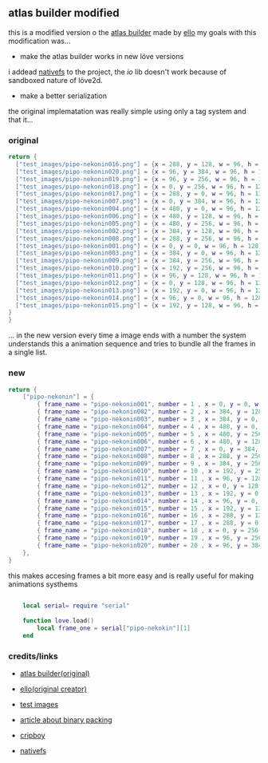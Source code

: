 ## atlas builder modified 

this is a modified version o the [atlas builder](https://github.com/elloramir/packer) made by [ello](https://github.com/elloramir?tab=repositories)
my goals with this modification was...

- make the atlas builder works in new löve versions

i addead [nativefs](https://github.com/EngineerSmith/nativefs) to the project, the *io* lib doesn't work
because of sandboxed nature of löve2d.

- make a better serialization

the original implematation was really simple using only a tag system and that it...

### original
```lua
return {
  ["test_images/pipo-nekonin016.png"] = {x = 288, y = 128, w = 96, h = 128},
  ["test_images/pipo-nekonin020.png"] = {x = 96, y = 384, w = 96, h = 128},
  ["test_images/pipo-nekonin019.png"] = {x = 96, y = 256, w = 96, h = 128},
  ["test_images/pipo-nekonin018.png"] = {x = 0, y = 256, w = 96, h = 128},
  ["test_images/pipo-nekonin017.png"] = {x = 288, y = 0, w = 96, h = 128},
  ["test_images/pipo-nekonin007.png"] = {x = 0, y = 384, w = 96, h = 128},
  ["test_images/pipo-nekonin004.png"] = {x = 480, y = 0, w = 96, h = 128},
  ["test_images/pipo-nekonin006.png"] = {x = 480, y = 128, w = 96, h = 128},
  ["test_images/pipo-nekonin005.png"] = {x = 480, y = 256, w = 96, h = 128},
  ["test_images/pipo-nekonin002.png"] = {x = 384, y = 128, w = 96, h = 128},
  ["test_images/pipo-nekonin008.png"] = {x = 288, y = 256, w = 96, h = 128},
  ["test_images/pipo-nekonin001.png"] = {x = 0, y = 0, w = 96, h = 128},
  ["test_images/pipo-nekonin003.png"] = {x = 384, y = 0, w = 96, h = 128},
  ["test_images/pipo-nekonin009.png"] = {x = 384, y = 256, w = 96, h = 128},
  ["test_images/pipo-nekonin010.png"] = {x = 192, y = 256, w = 96, h = 128},
  ["test_images/pipo-nekonin011.png"] = {x = 96, y = 128, w = 96, h = 128},
  ["test_images/pipo-nekonin012.png"] = {x = 0, y = 128, w = 96, h = 128},
  ["test_images/pipo-nekonin013.png"] = {x = 192, y = 0, w = 96, h = 128},
  ["test_images/pipo-nekonin014.png"] = {x = 96, y = 0, w = 96, h = 128},
  ["test_images/pipo-nekonin015.png"] = {x = 192, y = 128, w = 96, h = 128},
}
}
```

... in the new version every time a image ends with a number the system understands this a animation sequence
and tries to bundle all the frames in a single list.

### new 
```lua
return {
	["pipo-nekonin"] = {
		{ frame_name = "pipo-nekonin001", number = 1 , x = 0, y = 0, w = 96, h = 128 },
		{ frame_name = "pipo-nekonin002", number = 2 , x = 384, y = 128, w = 96, h = 128 },
		{ frame_name = "pipo-nekonin003", number = 3 , x = 384, y = 0, w = 96, h = 128 },
		{ frame_name = "pipo-nekonin004", number = 4 , x = 480, y = 0, w = 96, h = 128 },
		{ frame_name = "pipo-nekonin005", number = 5 , x = 480, y = 256, w = 96, h = 128 },
		{ frame_name = "pipo-nekonin006", number = 6 , x = 480, y = 128, w = 96, h = 128 },
		{ frame_name = "pipo-nekonin007", number = 7 , x = 0, y = 384, w = 96, h = 128 },
		{ frame_name = "pipo-nekonin008", number = 8 , x = 288, y = 256, w = 96, h = 128 },
		{ frame_name = "pipo-nekonin009", number = 9 , x = 384, y = 256, w = 96, h = 128 },
		{ frame_name = "pipo-nekonin010", number = 10 , x = 192, y = 256, w = 96, h = 128 },
		{ frame_name = "pipo-nekonin011", number = 11 , x = 96, y = 128, w = 96, h = 128 },
		{ frame_name = "pipo-nekonin012", number = 12 , x = 0, y = 128, w = 96, h = 128 },
		{ frame_name = "pipo-nekonin013", number = 13 , x = 192, y = 0, w = 96, h = 128 },
		{ frame_name = "pipo-nekonin014", number = 14 , x = 96, y = 0, w = 96, h = 128 },
		{ frame_name = "pipo-nekonin015", number = 15 , x = 192, y = 128, w = 96, h = 128 },
		{ frame_name = "pipo-nekonin016", number = 16 , x = 288, y = 128, w = 96, h = 128 },
		{ frame_name = "pipo-nekonin017", number = 17 , x = 288, y = 0, w = 96, h = 128 },
		{ frame_name = "pipo-nekonin018", number = 18 , x = 0, y = 256, w = 96, h = 128 },
		{ frame_name = "pipo-nekonin019", number = 19 , x = 96, y = 256, w = 96, h = 128 },
		{ frame_name = "pipo-nekonin020", number = 20 , x = 96, y = 384, w = 96, h = 128 },
	},
}
```

this makes accesing frames a bit more easy and is really useful for making animations systhems

```lua
	
	local serial= require "serial"
	
	function love.load()
		local frame_one = serial["pipo-nekokin"][1]
	end 

```

### credits/links

- [atlas builder(original)](https://github.com/elloramir/packer)
- [ello(original creator)](https://github.com/elloramir?tab=repositories)

- [test images](https://pipoya.itch.io/pipoya-free-rpg-character-sprites-nekonin)
- [article about binary packing](https://codeincomplete.com/articles/bin-packing/)
- [cripboy](https://github.com/cripboy)
- [nativefs](https://github.com/EngineerSmith/nativefs)

